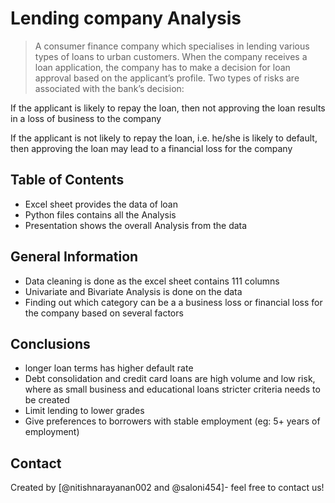 # Lending company Analysis
> A consumer finance company which specialises in lending various types of loans to urban customers. When the company receives a loan application, the company has to make a decision for loan approval based on the applicant’s profile. Two types of risks are associated with the bank’s decision:

If the applicant is likely to repay the loan, then not approving the loan results in a loss of business to the company

If the applicant is not likely to repay the loan, i.e. he/she is likely to default, then approving the loan may lead to a financial loss for the company


## Table of Contents
* Excel sheet provides the data of loan 
* Python files contains all the Analysis
* Presentation shows the overall Analysis from the data

<!-- You can include any other section that is pertinent to your problem -->

## General Information
- Data cleaning is done as the excel sheet contains 111 columns 
- Univariate and Bivariate Analysis is done on the data
- Finding out which category can be a a business loss or financial loss for the company based on several factors
  

<!-- You don't have to answer all the questions - just the ones relevant to your project. -->

## Conclusions
- longer loan terms has higher default rate
- Debt consolidation and credit card loans are high volume and low risk, where as small business and educational loans stricter criteria needs to be created
- Limit lending to lower grades
- Give preferences to borrowers with stable employment (eg: 5+ years of employment)

<!-- You don't have to answer all the questions - just the ones relevant to your project. -->




<!-- As the libraries versions keep on changing, it is recommended to mention the version of library used in this project -->



## Contact
Created by [@nitishnarayanan002 and @saloni454]- feel free to contact us!


<!-- Optional -->
<!-- ## License -->
<!-- This project is open source and available under the [... License](). -->

<!-- You don't have to include all sections - just the one's relevant to your project -->
